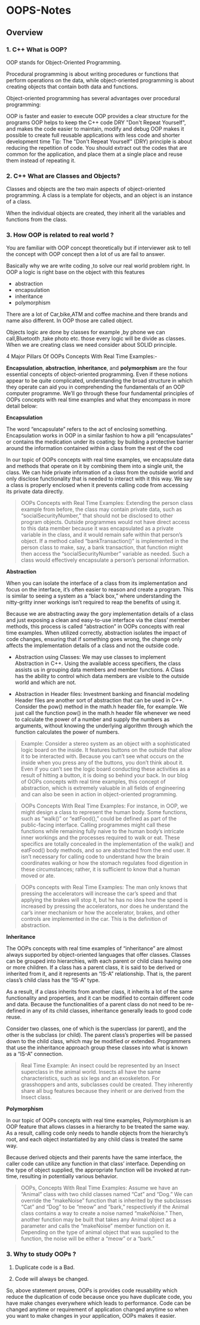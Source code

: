# OOPS-Notes

## Overview

### 1. C++ What is OOP?

OOP stands for Object-Oriented Programming.

Procedural programming is about writing procedures or functions that perform operations on the data, while object-oriented programming is about creating objects that contain both data and functions.

Object-oriented programming has several advantages over procedural programming:

OOP is faster and easier to execute
OOP provides a clear structure for the programs
OOP helps to keep the C++ code DRY "Don't Repeat Yourself", and makes the code easier to maintain, modify and debug
OOP makes it possible to create full reusable applications with less code and shorter development time
Tip: The "Don't Repeat Yourself" (DRY) principle is about reducing the repetition of code. You should extract out the codes that are common for the application, and place them at a single place and reuse them instead of repeating it.

### 2. C++ What are Classes and Objects?

Classes and objects are the two main aspects of object-oriented programming.
A class is a template for objects, and an object is an instance of a class.

When the individual objects are created, they inherit all the variables and functions from the class.

### 3. How OOP is related to real world ?

You are familiar with OOP concept theoretically but if interviewer ask to tell the concept with OOP concept then a lot of us are fail to answer.

Basically why we are write coding ,to solve our real world problem right.
In OOP a logic is right base on the object with this features

*  abstraction
*  encapsulation
*  inheritance
*  polymorphism

There are a lot of Car,bike,ATM and coffee machine.and there brands and name also different.
In OOP those are called object.

Objects logic are done by classes for example ,by phone we can call,Bluetooth ,take photo etc. those every logic
will be divide as classes. When we are creating class we need consider about SOLID principle.

4 Major Pillars Of OOPs Concepts With Real Time Examples:-


**Encapsulation**, **abstraction**, **inheritance**, and **polymorphism** are the four essential concepts of object-oriented programming. Even if these notions appear to be quite complicated, understanding the broad structure in which they operate can aid you in comprehending the fundamentals of an OOP computer programme. We’ll go through these four fundamental principles of OOPs concepts with real time examples and what they encompass in more detail below:

**Encapsulation**

The word “encapsulate” refers to the act of enclosing something. Encapsulation works in OOP in a similar fashion to how a pill “encapsulates” or contains the medication under its coating: by building a protective barrier around the information contained within a class from the rest of the cod

In our topic of OOPs concepts with real time examples, we encapsulate data and methods that operate on it by combining them into a single unit, the class. We can hide private information of a class from the outside world and only disclose functionality that is needed to interact with it this way. We say a class is properly enclosed when it prevents calling code from accessing its private data directly.

> OOPs Concepts with Real Time Examples: Extending the person class example from before, the class may contain private data, such as “socialSecurityNumber,” that should not be disclosed to other program objects. Outside programmes would not have direct access to this data member because it was encapsulated as a private variable in the class, and it would remain safe within that person’s object. If a method called “bankTransaction()” is implemented in the person class to make, say, a bank transaction, that function might then access the “socialSecurityNumber” variable as needed. Such a class would effectively encapsulate a person’s personal information.

**Abstraction**

When you can isolate the interface of a class from its implementation and focus on the interface, it’s often easier to reason and create a program. This is similar to seeing a system as a “black box,” where understanding the nitty-gritty inner workings isn’t required to reap the benefits of using it.

Because we are abstracting away the gory implementation details of a class and just exposing a clean and easy-to-use interface via the class’ member methods, this process is called “abstraction” in OOPs concepts with real time examples. When utilized correctly, abstraction isolates the impact of code changes, ensuring that if something goes wrong, the change only affects the implementation details of a class and not the outside code.

* Abstraction using Classes: We may use classes to implement Abstraction in C++. Using the available access specifiers, the class assists us in grouping data members and member functions. A Class has the ability to control which data members are visible to the outside world and which are not.

* Abstraction in Header files: Investment banking and financial modeling Header files are another sort of abstraction that can be used in C++. Consider the pow() method in the math.h header file, for example. We just call the function pow() in the math.h header file whenever we need to calculate the power of a number and supply the numbers as arguments, without knowing the underlying algorithm through which the function calculates the power of numbers.

> Example: Consider a stereo system as an object with a sophisticated logic board on the inside. It features buttons on the outside that allow it to be interacted with. Because you can’t see what occurs on the inside when you press any of the buttons, you don’t think about it. Even if you can’t see the logic board conducting these activities as a result of hitting a button, it is doing so behind your back. In our blog of OOPs concepts with real time examples, this concept of abstraction, which is extremely valuable in all fields of engineering and can also be seen in action in object-oriented programming.


> OOPs Concepts With Real Time Examples:
For instance, in OOP, we might design a class to represent the human body. Some functions, such as “walk()” or “eatFood(),” could be defined as part of the public-facing interface. Calling programmes might call these functions while remaining fully naive to the human body’s intricate inner workings and the processes required to walk or eat. These specifics are totally concealed in the implementation of the walk() and eatFood() body methods, and so are abstracted from the end user. It isn’t necessary for calling code to understand how the brain coordinates walking or how the stomach regulates food digestion in these circumstances; rather, it is sufficient to know that a human moved or ate.

> OOPs concepts with Real Time Examples:
The man only knows that pressing the accelerators will increase the car’s speed and that applying the brakes will stop it, but he has no idea how the speed is increased by pressing the accelerators, nor does he understand the car’s inner mechanism or how the accelerator, brakes, and other controls are implemented in the car. This is the definition of abstraction.

**Inheritance**


The OOPs concepts with real time examples of “inheritance” are almost always supported by object-oriented languages that offer classes. Classes can be grouped into hierarchies, with each parent or child class having one or more children. If a class has a parent class, it is said to be derived or inherited from it, and it represents an “IS-A” relationship. That is, the parent class’s child class has the “IS-A” type.

As a result, if a class inherits from another class, it inherits a lot of the same functionality and properties, and it can be modified to contain different code and data. Because the functionalities of a parent class do not need to be re-defined in any of its child classes, inheritance generally leads to good code reuse.

Consider two classes, one of which is the superclass (or parent), and the other is the subclass (or child). The parent class’s properties will be passed down to the child class, which may be modified or extended. Programmers that use the inheritance approach group these classes into what is known as a “IS-A” connection.

> Real Time Example: An insect could be represented by an Insect superclass in the animal world. Insects all have the same characteristics, such as six legs and an exoskeleton. For grasshoppers and ants, subclasses could be created. They inherently share all bug features because they inherit or are derived from the Insect class.

**Polymorphism**


In our topic of OOPs concepts with real time examples, Polymorphism is an OOP feature that allows classes in a hierarchy to be treated the same way. As a result, calling code only needs to handle objects from the hierarchy’s root, and each object instantiated by any child class is treated the same way.

Because derived objects and their parents have the same interface, the caller code can utilize any function in that class’ interface. Depending on the type of object supplied, the appropriate function will be invoked at run-time, resulting in potentially various behavior.

> OOPs, Concepts With Real Time Examples: Assume we have an “Animal” class with two child classes named “Cat” and “Dog.” We can override the “makeNoise” function that is inherited by the subclasses “Cat” and “Dog” to be “meow” and “bark,” respectively if the Animal class contains a way to create a noise named “makeNoise.” Then, another function may be built that takes any Animal object as a parameter and calls the “makeNoise” member function on it. Depending on the type of animal object that was supplied to the function, the noise will be either a “meow” or a “bark.”


### 3. Why to study OOPs ?

1. Duplicate code is a Bad.

2. Code will always be changed.

So, above statement proves, OOPs is provides code reusability which reduce the duplication of code because once you have duplicate code, you have make changes everywhere which leads to performance. Code can be changed anytime or requirement of application changed anytime so when you want to make changes in your application, OOPs makes it easier.
